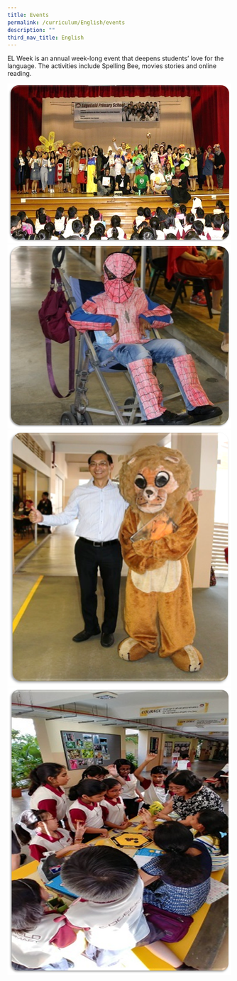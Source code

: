 ```yaml
---
title: Events
permalink: /curriculum/English/events
description: ""
third_nav_title: English
---
```

EL Week is an annual week-long event that deepens students’ love for the language. The activities include Spelling Bee, movies stories and online reading.

![](/images/EL14.png)
![](/images/EL15.png)
![](/images/EL16.png)
![](/images/EL17.png)